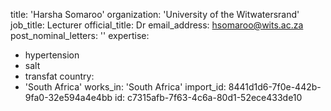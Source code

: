 title: 'Harsha Somaroo'
organization: 'University of the Witwatersrand'
job_title: Lecturer
official_title: Dr
email_address: hsomaroo@wits.ac.za
post_nominal_letters: ''
expertise:
  - hypertension
  - salt
  - transfat
country:
  - 'South Africa'
works_in: 'South Africa'
import_id: 8441d1d6-7f0e-442b-9fa0-32e594a4e4bb
id: c7315afb-7f63-4c6a-80d1-52ece433de10
